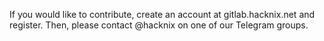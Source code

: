 If you would like to contribute, create an account at gitlab.hacknix.net and register. Then, please contact @hacknix on one of our Telegram groups. 
